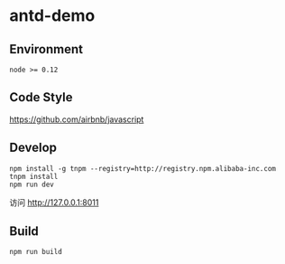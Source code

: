 # antd-demo

## Environment

```
node >= 0.12
```

## Code Style

https://github.com/airbnb/javascript

## Develop

```
npm install -g tnpm --registry=http://registry.npm.alibaba-inc.com
tnpm install
npm run dev
```

访问 http://127.0.0.1:8011

## Build

```
npm run build
```
